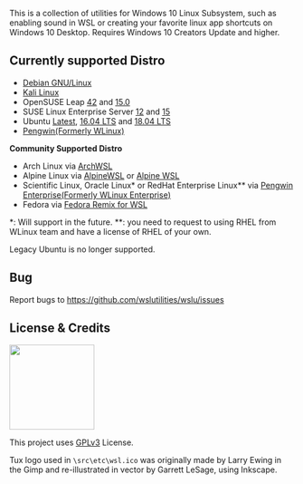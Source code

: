 
This is a collection of utilities for Windows 10 Linux Subsystem, such as enabling sound in WSL or creating your favorite linux app shortcuts on Windows 10 Desktop. Requires Windows 10 Creators Update and higher.

## Currently supported Distro

- [Debian GNU/Linux](https://www.microsoft.com/store/productId/9MSVKQC78PK6)
- [Kali Linux](https://www.microsoft.com/store/productId/9PKR34TNCV07)
- OpenSUSE Leap [42](https://www.microsoft.com/store/productId/9NJVJTS82TJX) and [15.0](https://www.microsoft.com/store/productId/9N1TB6FPVJ8C)
- SUSE Linux Enterprise Server [12](https://www.microsoft.com/store/productId/9P32MWBH6CNS) and [15](https://www.microsoft.com/store/productId/9PMW35D7FNLX)
- Ubuntu [Latest](https://www.microsoft.com/store/productId/9NBLGGH4MSV6), [16.04 LTS](https://www.microsoft.com/store/productId/9PJN388HP8C9) and [18.04 LTS](https://www.microsoft.com/store/productId/9N9TNGVNDL3Q)
- [Pengwin(Formerly WLinux)](https://www.microsoft.com/store/productId/9NV1GV1PXZ6P)

**Community Supported Distro**
- Arch Linux via [ArchWSL](https://github.com/yuk7/ArchWSL)
- Alpine Linux via [AlpineWSL](https://github.com/yuk7/AlpineWSL) or [Alpine WSL](https://www.microsoft.com/store/productId/9P804CRF0395)
- Scientific Linux, Oracle Linux* or RedHat Enterprise Linux** via [Pengwin Enterprise(Formerly WLinux Enterprise)](https://www.microsoft.com/store/productId/9N8LP0X93VCP)
- Fedora via [Fedora Remix for WSL](https://github.com/WhitewaterFoundry/WSLFedoraRemix)

*: Will support in the future.
**: you need to request to using RHEL from WLinux team and have a license of RHEL of your own.

Legacy Ubuntu is no longer supported.

## Bug

Report bugs to <https://github.com/wslutilities/wslu/issues>

## License & Credits

<img width="150" src="https://www.gnu.org/graphics/gplv3-with-text-136x68.png">

This project uses [GPLv3](LICENSE) License.

Tux logo used in `\src\etc\wsl.ico` was originally made by Larry Ewing in the Gimp and re-illustrated in vector by Garrett LeSage, using Inkscape.
